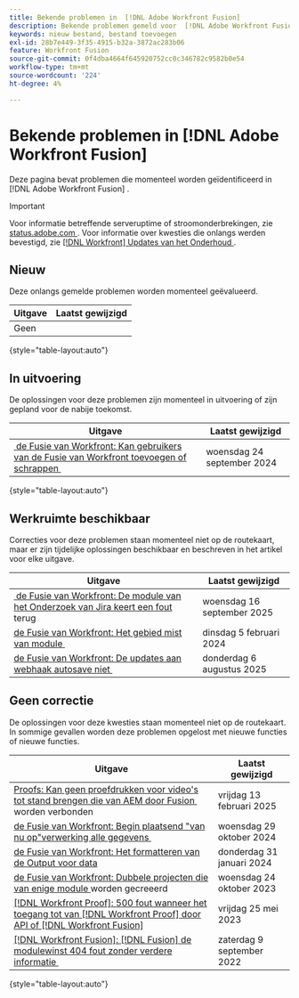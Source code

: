 ```yaml
---
title: Bekende problemen in  [!DNL Adobe Workfront Fusion]
description: Bekende problemen gemeld voor  [!DNL Adobe Workfront Fusion]
keywords: nieuw bestand, bestand toevoegen
exl-id: 28b7e449-3f35-4915-b32a-3872ac283b06
feature: Workfront Fusion
source-git-commit: 0f4dba4664f645920752cc0c346782c9582b0e54
workflow-type: tm+mt
source-wordcount: '224'
ht-degree: 4%

---
```


# Bekende problemen in [!DNL Adobe Workfront Fusion]

Deze pagina bevat problemen die momenteel worden geïdentificeerd in [!DNL Adobe Workfront Fusion] .

>[!IMPORTANT]
>
>Voor informatie betreffende serveruptime of stroomonderbrekingen, zie [&#x200B; status.adobe.com &#x200B;](https://status.adobe.com). Voor informatie over kwesties die onlangs werden bevestigd, zie [[!DNL Workfront]  Updates van het Onderhoud &#x200B;](../maintenance/current-updates.md).

## Nieuw

Deze onlangs gemelde problemen worden momenteel geëvalueerd.

| **Uitgave** | **Laatst gewijzigd** |
| -----------------------------------------------------------------| ----------------- |
| Geen |  |

{style="table-layout:auto"}

## In uitvoering

De oplossingen voor deze problemen zijn momenteel in uitvoering of zijn gepland voor de nabije toekomst.

| **Uitgave** | **Laatst gewijzigd** |
| -----------------------------------------------------------------| ----------------- |
| [&#x200B; de Fusie van Workfront: Kan gebruikers van de Fusie van Workfront toevoegen of schrappen &#x200B;](known-issues-workfront-fusion/fusion-cannot-manage-users.md) | woensdag 24 september 2024 |

{style="table-layout:auto"}

## Werkruimte beschikbaar

Correcties voor deze problemen staan momenteel niet op de routekaart, maar er zijn tijdelijke oplossingen beschikbaar en beschreven in het artikel voor elke uitgave.

| **Uitgave** | **Laatst gewijzigd** |
| -----------------------------------------------------------------| ----------------- |
| [&#x200B; de Fusie van Workfront: De module van het Onderzoek van Jira keert een fout &#x200B;](known-issues-workfront-fusion/fusion-error-in-jira-search.md) terug | woensdag 16 september 2025 |
| [&#x200B; de Fusie van Workfront: Het gebied mist van module &#x200B;](known-issues-workfront-fusion/fusion-field-missing-watch-field.md) | dinsdag 5 februari 2024 |
| [&#x200B; de Fusie van Workfront: De updates aan webhaak autosave niet &#x200B;](/help/known-issues/known-issues-workfront-fusion/fusion-must-save-updated-webhook.md) | donderdag 6 augustus 2025 |

## Geen correctie

De oplossingen voor deze kwesties staan momenteel niet op de routekaart. In sommige gevallen worden deze problemen opgelost met nieuwe functies of nieuwe functies.

| **Uitgave** | **Laatst gewijzigd** |
| -----------------------------------------------------------------| ----------------- |
| [&#x200B; Proofs: Kan geen proefdrukken voor video&#39;s tot stand brengen die van AEM door Fusion &#x200B;](/help/known-issues/known-issues-workfront/wf-proof-cannot-generate-aem-video.md) worden verbonden | vrijdag 13 februari 2025 |
| [&#x200B; de Fusie van Workfront: Begin plaatsend &quot;van nu op&quot;verwerking alle gegevens &#x200B;](known-issues-workfront-fusion/fusion-from-now-on-processing-all-data.md) | woensdag 29 oktober 2024 |
| [&#x200B; de Fusie van Workfront: Het formatteren van de Output voor data &#x200B;](known-issues-workfront-fusion/fusion-output-formatting-for-dates.md) | donderdag 31 januari 2024 |
| [&#x200B; de Fusie van Workfront: Dubbele projecten die van enige module &#x200B;](known-issues-workfront-fusion/fusion-duplicate-projects-created.md) worden gecreeerd | woensdag 24 oktober 2023 |
| [[!DNL Workfront Proof]: 500 fout wanneer het toegang tot van  [!DNL Workfront Proof]  door API of  [!DNL Workfront Fusion]](known-issues-workfront-proof/proof-500-error-getallproofs.md) | vrijdag 25 mei 2023 |
| [[!DNL Workfront Fusion]: [!DNL Fusion]  de modulewinst 404 fout zonder verdere informatie &#x200B;](known-issues-workfront-fusion/fusion-404-error-no-description.md) | zaterdag 9 september 2022 |

{style="table-layout:auto"}

